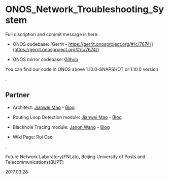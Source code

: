 # ONOS_Network_Troubleshooting_System

Full discription and commit message is here:

* ONOS codebase: [Gerrit - https://gerrit.onosproject.org/#/c/7674/](https://gerrit.onosproject.org/#/c/7674/)
 
* ONOS mirror codebase: [Github](https://github.com/opennetworkinglab/onos/commit/42e234441637541570ffced4302a8cdfd8e7d44b)

You can find our code in ONOS above 1.10.0-SNAPSHOT or 1.10.0 version

.

## Partner

* Architect: [Jianwei Mao](https://wiki.onosproject.org/display/AM/Jianwei+Mao) - [Blog](http://www.maojianwei.com/)

* Routing Loop Detection module: [Jianwei Mao](https://wiki.onosproject.org/display/AM/Jianwei+Mao) - [Blog](http://www.maojianwei.com/)

* Blackhole Tracing module: [Janon Wang](https://wiki.onosproject.org/display/AM/Janon+Wang) - [Blog](http://janon.wang/)

* Wiki Page: Rui Cao

.

Future Network Laboratory(FNLab), Beijing University of Posts and Telecommunications(BUPT)

2017.03.28
